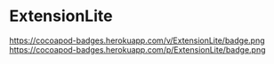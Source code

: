 # ExtensionLite



https://cocoapod-badges.herokuapp.com/v/ExtensionLite/badge.png
https://cocoapod-badges.herokuapp.com/p/ExtensionLite/badge.png
